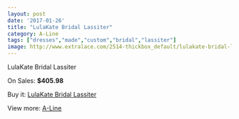 ```yaml
---
layout: post
date: '2017-01-26'
title: "LulaKate Bridal Lassiter"
category: A-Line
tags: ["dresses","made","custom","bridal","lassiter"]
image: http://www.extralace.com/2514-thickbox_default/lulakate-bridal-lassiter.jpg
---
```

LulaKate Bridal Lassiter

On Sales: **$405.98**
<a href="https://www.extralace.com/a-line/1189-lulakate-bridal-lassiter.html"><amp-img layout="responsive" width="600" height="600" src="//www.extralace.com/2514-thickbox_default/lulakate-bridal-lassiter.jpg" alt="LulaKate Bridal Lassiter 0" /></a>

Buy it: [LulaKate Bridal Lassiter](https://www.extralace.com/a-line/1189-lulakate-bridal-lassiter.html "LulaKate Bridal Lassiter")

View more: [A-Line](https://www.extralace.com/2-a-line "A-Line")